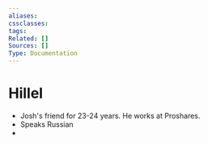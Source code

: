 ```yaml
---
aliases:
cssclasses:
tags:
Related: []
Sources: []
Type: Documentation
---
```

# Hillel

- Josh's friend for 23-24 years. He works at Proshares.
- Speaks Russian
- 
